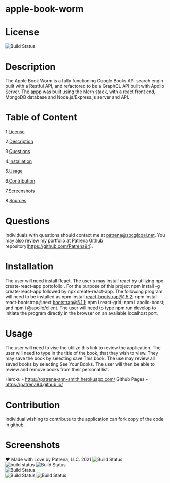 # apple-book-worm

# License
   
![Build Status](https://img.shields.io/github/license/Patrena94/apple-book-worm)  


 # Description
 The Apple Book Worm is a fully functioning Google Books API search engin built with a Restful API, and refactored to be a GraphQL API built with Apollo Server. The appp was built using the Mern stack, with a react front end, MongoDB database and Node.js/Express.js server and API.


 # Table of Content 
 1.[License](#License)

 2.[Description](#Description)

 3.[Questions](#Questions)

 4.[Installation](#Installation)

 5.[Usage](#Usage)

 6.[Contribution](#Contribution)

 7.[Screenshots](#Screenshots)

 8.[Sources](#Sources)

 # Questions  

 Individuals with questions should contact me at patrena@sbcglobal.net.  You may also review my portfolio at Patrena Github repository(https://github.com/Patrena94).
 

 
# Installation
 The user will need install React.  The user's may install react by utilizing npx create-react-app portofolio <app name>. For the purpose of this project npm install -g create-react-app followed by npx create-react-app.  The following program will need to be installed as npm install react-bootstrap@1.5.2; npm install react-bootstrap@next bootstrap@5.1.1; npm i react-grid; npm i apollo-boost;  and npm i @apollo/client.  The user will need to type npm run develop to initiate the program directly in the browser on an available localhost port.

# Usage
 
 The user will need to vise the utilize this link to review the application.  The user will need to type in the title of the book, that they wish to view.  They may save the book by selecting save This book.  The use may review all saved books by selecting See Your Books.  The user will then be able to review and remove books from their personal list. 

 Heroku - https://patrena-ann-smith.herokuapp.com/
 Github Pages - https://patrena94.github.io/


# Contribution
Individual wishing to contribute to the application can fork copy of the code in github.
 

# Screenshots



❤️ Made with Love by Patrena, LLC. 2021
![Build Status](https://img.shields.io/github/languages/top/Patrena94/Smith-Corporation-Work-Scheduler)  
![build status](https://img.shields.io/github/languages/top/Patrena94/Mobile-Drive-in-Theater)
![Build Status](https://img.shields.io/github/languages/top/Patrena94/Multi-City-Weather-Dashboard)  
![Build Status](https://img.shields.io/github/languages/top/Patrena94/patrena-ann-smith-portfolio)  
![Build Status](https://img.shields.io/github/languages/top/Patrena94/PS-Corp-Budget-Tracker)
![Build Status](https://img.shields.io/github/languages/top/Patrena94/stack-underflow)  

